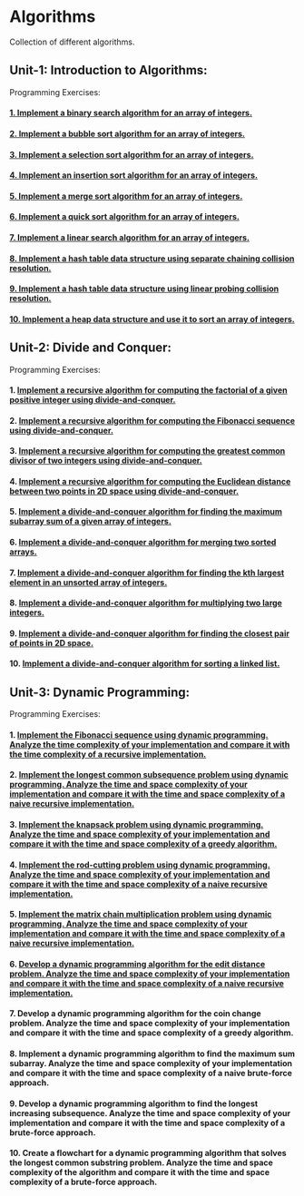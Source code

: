 # Algorithms
Collection of different algorithms.

## Unit-1: Introduction to Algorithms:
Programming Exercises:
#### [1. Implement a binary search algorithm for an array of integers.](https://github.com/manisha-nair28/Algorithms/tree/main/1.%20Binary%20Search)
#### [2. Implement a bubble sort algorithm for an array of integers.](https://github.com/manisha-nair28/Algorithms/tree/main/2.%20Bubble%20Sort)
#### [3. Implement a selection sort algorithm for an array of integers.](https://github.com/manisha-nair28/Algorithms/tree/main/3.%20Selection%20Sort)
#### [4. Implement an insertion sort algorithm for an array of integers.](https://github.com/manisha-nair28/Algorithms/tree/main/4.%20Insertion%20Sort)
#### [5. Implement a merge sort algorithm for an array of integers.](https://github.com/manisha-nair28/Algorithms/tree/main/5.%20Merge%20Sort)
#### [6. Implement a quick sort algorithm for an array of integers.](https://github.com/manisha-nair28/Algorithms/tree/main/6.%20Quick%20Sort)
#### [7. Implement a linear search algorithm for an array of integers.](https://github.com/manisha-nair28/Algorithms/tree/main/7.%20Linear%20Search)
#### [8. Implement a hash table data structure using separate chaining collision resolution.](https://github.com/manisha-nair28/Algorithms/tree/main/8.%20Hash%20table%20(separate%20chaining))
#### [9. Implement a hash table data structure using linear probing collision resolution.](https://github.com/manisha-nair28/Algorithms/tree/main/9.%20Hash%20Table%20(linear%20probing))
#### [10. Implement a heap data structure and use it to sort an array of integers.](https://github.com/manisha-nair28/Algorithms/tree/main/10.%20Heap)

## Unit-2: Divide and Conquer:

Programming Exercises:
#### 1. [Implement a recursive algorithm for computing the factorial of a given positive integer using divide-and-conquer.](https://github.com/manisha-nair28/Algorithms/tree/main/11.%20Factorial)
#### 2. [Implement a recursive algorithm for computing the Fibonacci sequence using divide-and-conquer.](https://github.com/manisha-nair28/Algorithms/tree/main/12.%20Fibonacci)
#### 3. [Implement a recursive algorithm for computing the greatest common divisor of two integers using divide-and-conquer.](https://github.com/manisha-nair28/Algorithms/tree/main/13.%20Greatest%20Common%20Divisor)
#### 4. [Implement a recursive algorithm for computing the Euclidean distance between two points in 2D space using divide-and-conquer.](https://github.com/manisha-nair28/Algorithms/tree/main/14.%20Eucleadian%20Distance)
#### 5. [Implement a divide-and-conquer algorithm for finding the maximum subarray sum of a given array of integers.](https://github.com/manisha-nair28/Algorithms/tree/main/15.%20Maximum%20Subarray)
#### 6. [Implement a divide-and-conquer algorithm for merging two sorted arrays.](https://github.com/manisha-nair28/Algorithms/tree/main/16.%20Sorted%20Array%20Merge)
#### 7. [Implement a divide-and-conquer algorithm for finding the kth largest element in an unsorted array of integers.](https://github.com/manisha-nair28/Algorithms/tree/main/17.%20k%20largest%20element)
#### 8. [Implement a divide-and-conquer algorithm for multiplying two large integers.](https://github.com/manisha-nair28/Algorithms/blob/main/18.%20Integer%20multiplication)
#### 9. [Implement a divide-and-conquer algorithm for finding the closest pair of points in 2D space.](https://github.com/manisha-nair28/Algorithms/tree/main/19.%20Closest%20pair%20of%20points%20)
#### 10. [Implement a divide-and-conquer algorithm for sorting a linked list.](https://github.com/manisha-nair28/Algorithms/tree/main/20.%20Linked%20List%20Sorting)

## Unit-3: Dynamic Programming:
Programming Exercises:
#### 1. [Implement the Fibonacci sequence using dynamic programming. Analyze the time complexity of your implementation and compare it with the time complexity of a recursive implementation.](https://github.com/manisha-nair28/Algorithms/blob/main/Dynamic%20Programming%201/fibonacci.cpp)
#### 2. [Implement the longest common subsequence problem using dynamic programming. Analyze the time and space complexity of your implementation and compare it with the time and space complexity of a naive recursive implementation.](https://github.com/manisha-nair28/Algorithms/tree/main/Dynamic%20Programming%202)
#### 3. [Implement the knapsack problem using dynamic programming. Analyze the time and space complexity of your implementation and compare it with the time and space complexity of a greedy algorithm.](https://github.com/manisha-nair28/Algorithms/tree/main/Dynamic%20Programming%203)
#### 4. [Implement the rod-cutting problem using dynamic programming. Analyze the time and space complexity of your implementation and compare it with the time and space complexity of a naive recursive implementation.](https://github.com/manisha-nair28/Algorithms/tree/main/Dynamic%20Programming%204)
#### 5. [Implement the matrix chain multiplication problem using dynamic programming. Analyze the time and space complexity of your implementation and compare it with the time and space complexity of a naive recursive implementation.](https://github.com/manisha-nair28/Algorithms/tree/main/Dynamic%20Programming%205)
#### 6. [Develop a dynamic programming algorithm for the edit distance problem. Analyze the time and space complexity of your implementation and compare it with the time and space complexity of a naive recursive implementation.](https://github.com/manisha-nair28/Algorithms/tree/main/Dynamic%20Programming%206)
#### 7. Develop a dynamic programming algorithm for the coin change problem. Analyze the time and space complexity of your implementation and compare it with the time and space complexity of a greedy algorithm.
#### 8. Implement a dynamic programming algorithm to find the maximum sum subarray. Analyze the time and space complexity of your implementation and compare it with the time and space complexity of a naive brute-force approach.
#### 9. Develop a dynamic programming algorithm to find the longest increasing subsequence. Analyze the time and space complexity of your implementation and compare it with the time and space complexity of a brute-force approach.
#### 10. Create a flowchart for a dynamic programming algorithm that solves the longest common substring problem. Analyze the time and space complexity of the algorithm and compare it with the time and space complexity of a brute-force approach.

